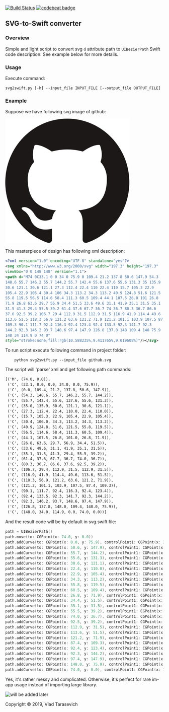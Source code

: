 [![Build Status](https://travis-ci.com/Sencudra/svg2swift.svg?token=HJY9g7GV3JgmsxHL3fqK&branch=master)](https://travis-ci.com/Sencudra/svg2swift)
[![codebeat badge](https://codebeat.co/badges/d6c77aa8-44a9-4969-8648-c3540ee82b32)](https://codebeat.co/projects/github-com-sencudra-svg2swift-master)

## SVG-to-Swift converter

### Overview
Simple and light script to convert svg ```d``` attribute
path to ```UIBezierPath``` Swift code description. See example 
below for more details.

### Usage

Execute command:

```shell
svg2swift.py [-h] --input_file INPUT_FILE [--output_file OUTPUT_FILE]
```

### Example

Suppose we have following svg image of github:

![](media/github.svg)

This masterpiece of design has following xml description:

```xml
<?xml version="1.0" encoding="UTF-8" standalone="yes"?>
<svg xmlns="http://www.w3.org/2000/svg" width="197.3" height="197.3" 
viewBox="0 0 148 148" version="1.1">
<path d="M74 0C33.1 0 0 34 0 75.9 0 109.4 21.2 137.8 50.6 147.9 54.3 
148.6 55.7 146.2 55.7 144.2 55.7 142.4 55.6 137.6 55.6 131.3 35 135.9 
30.6 121.1 30.6 121.1 27.3 112.4 22.4 110 22.4 110 15.7 105.3 22.9 
105.4 22.9 105.4 30.4 106 34.3 113.2 34.3 113.2 40.9 124.8 51.6 121.5
55.8 119.5 56.5 114.6 58.4 111.3 60.5 109.4 44.1 107.5 26.8 101 26.8
71.9 26.8 63.6 29.7 56.9 34.4 51.5 33.6 49.6 31.1 41.9 35.1 31.5 35.1
31.5 41.3 29.4 55.5 39.2 61.4 37.6 67.7 36.7 74 36.7 80.3 36.7 86.6
37.6 92.5 39.2 106.7 29.4 112.9 31.5 112.9 31.5 116.9 41.9 114.4 49.6
113.6 51.5 118.3 56.9 121.2 63.6 121.2 71.9 121.2 101.1 103.9 107.5 87.4
109.3 90.1 111.7 92.4 116.3 92.4 123.4 92.4 133.5 92.3 141.7 92.3
144.2 92.3 146.2 93.7 148.6 97.4 147.9 126.8 137.8 148 109.4 148 75.9
148 34 114.9 0 74 0"
style="stroke:none;fill:rgb(10.588235%,9.411765%,9.019608%)"/></svg>
```

To run script execute following command in project folder: 

```shell
    python svg2swift.py --input_file github.svg
```

The script will 'parse' xml and get following path commands:

```txt
[('M', (74.0, 0.0)),
 ('C', (33.1, 0.0, 0.0, 34.0, 0.0, 75.9)),
 ('C', (0.0, 109.4, 21.2, 137.8, 50.6, 147.9)),
 ('C', (54.3, 148.6, 55.7, 146.2, 55.7, 144.2)),
 ('C', (55.7, 142.4, 55.6, 137.6, 55.6, 131.3)),
 ('C', (35.0, 135.9, 30.6, 121.1, 30.6, 121.1)),
 ('C', (27.3, 112.4, 22.4, 110.0, 22.4, 110.0)), 
 ('C', (15.7, 105.3, 22.9, 105.4, 22.9, 105.4)), 
 ('C', (30.4, 106.0, 34.3, 113.2, 34.3, 113.2)), 
 ('C', (40.9, 124.8, 51.6, 121.5, 55.8, 119.5)),
 ('C', (56.5, 114.6, 58.4, 111.3, 60.5, 109.4)),
 ('C', (44.1, 107.5, 26.8, 101.0, 26.8, 71.9)), 
 ('C', (26.8, 63.6, 29.7, 56.9, 34.4, 51.5)), 
 ('C', (33.6, 49.6, 31.1, 41.9, 35.1, 31.5)), 
 ('C', (35.1, 31.5, 41.3, 29.4, 55.5, 39.2)), 
 ('C', (61.4, 37.6, 67.7, 36.7, 74.0, 36.7)), 
 ('C', (80.3, 36.7, 86.6, 37.6, 92.5, 39.2)), 
 ('C', (106.7, 29.4, 112.9, 31.5, 112.9, 31.5)), 
 ('C', (116.9, 41.9, 114.4, 49.6, 113.6, 51.5)), 
 ('C', (118.3, 56.9, 121.2, 63.6, 121.2, 71.9)), 
 ('C', (121.2, 101.1, 103.9, 107.5, 87.4, 109.3)), 
 ('C', (90.1, 111.7, 92.4, 116.3, 92.4, 123.4)), 
 ('C', (92.4, 133.5, 92.3, 141.7, 92.3, 144.2)), 
 ('C', (92.3, 146.2, 93.7, 148.6, 97.4, 147.9)), 
 ('C', (126.8, 137.8, 148.0, 109.4, 148.0, 75.9)), 
 ('C', (148.0, 34.0, 114.9, 0.0, 74.0, 0.0))]
```

And the result code will be by default in svg.swift file:

```swift
path = UIBezierPath()
path.move(to: CGPoint(x: 74.0, y: 0.0))
path.addCurve(to: CGPoint(x: 0.0, y: 75.9), controlPoint1: CGPoint(x: 33.1, y: 0.0), controlPoint2: CGPoint(x: 0.0, y: 34.0))
path.addCurve(to: CGPoint(x: 50.6, y: 147.9), controlPoint1: CGPoint(x: 0.0, y: 109.4), controlPoint2: CGPoint(x: 21.2, y: 137.8))
path.addCurve(to: CGPoint(x: 55.7, y: 144.2), controlPoint1: CGPoint(x: 54.3, y: 148.6), controlPoint2: CGPoint(x: 55.7, y: 146.2))
path.addCurve(to: CGPoint(x: 55.6, y: 131.3), controlPoint1: CGPoint(x: 55.7, y: 142.4), controlPoint2: CGPoint(x: 55.6, y: 137.6))
path.addCurve(to: CGPoint(x: 30.6, y: 121.1), controlPoint1: CGPoint(x: 35.0, y: 135.9), controlPoint2: CGPoint(x: 30.6, y: 121.1))
path.addCurve(to: CGPoint(x: 22.4, y: 110.0), controlPoint1: CGPoint(x: 27.3, y: 112.4), controlPoint2: CGPoint(x: 22.4, y: 110.0))
path.addCurve(to: CGPoint(x: 22.9, y: 105.4), controlPoint1: CGPoint(x: 15.7, y: 105.3), controlPoint2: CGPoint(x: 22.9, y: 105.4))
path.addCurve(to: CGPoint(x: 34.3, y: 113.2), controlPoint1: CGPoint(x: 30.4, y: 106.0), controlPoint2: CGPoint(x: 34.3, y: 113.2))
path.addCurve(to: CGPoint(x: 55.8, y: 119.5), controlPoint1: CGPoint(x: 40.9, y: 124.8), controlPoint2: CGPoint(x: 51.6, y: 121.5))
path.addCurve(to: CGPoint(x: 60.5, y: 109.4), controlPoint1: CGPoint(x: 56.5, y: 114.6), controlPoint2: CGPoint(x: 58.4, y: 111.3))
path.addCurve(to: CGPoint(x: 26.8, y: 71.9), controlPoint1: CGPoint(x: 44.1, y: 107.5), controlPoint2: CGPoint(x: 26.8, y: 101.0))
path.addCurve(to: CGPoint(x: 34.4, y: 51.5), controlPoint1: CGPoint(x: 26.8, y: 63.6), controlPoint2: CGPoint(x: 29.7, y: 56.9))
path.addCurve(to: CGPoint(x: 35.1, y: 31.5), controlPoint1: CGPoint(x: 33.6, y: 49.6), controlPoint2: CGPoint(x: 31.1, y: 41.9))
path.addCurve(to: CGPoint(x: 55.5, y: 39.2), controlPoint1: CGPoint(x: 35.1, y: 31.5), controlPoint2: CGPoint(x: 41.3, y: 29.4))
path.addCurve(to: CGPoint(x: 74.0, y: 36.7), controlPoint1: CGPoint(x: 61.4, y: 37.6), controlPoint2: CGPoint(x: 67.7, y: 36.7))
path.addCurve(to: CGPoint(x: 92.5, y: 39.2), controlPoint1: CGPoint(x: 80.3, y: 36.7), controlPoint2: CGPoint(x: 86.6, y: 37.6))
path.addCurve(to: CGPoint(x: 112.9, y: 31.5), controlPoint1: CGPoint(x: 106.7, y: 29.4), controlPoint2: CGPoint(x: 112.9, y: 31.5))
path.addCurve(to: CGPoint(x: 113.6, y: 51.5), controlPoint1: CGPoint(x: 116.9, y: 41.9), controlPoint2: CGPoint(x: 114.4, y: 49.6))
path.addCurve(to: CGPoint(x: 121.2, y: 71.9), controlPoint1: CGPoint(x: 118.3, y: 56.9), controlPoint2: CGPoint(x: 121.2, y: 63.6))
path.addCurve(to: CGPoint(x: 87.4, y: 109.3), controlPoint1: CGPoint(x: 121.2, y: 101.1), controlPoint2: CGPoint(x: 103.9, y: 107.5))
path.addCurve(to: CGPoint(x: 92.4, y: 123.4), controlPoint1: CGPoint(x: 90.1, y: 111.7), controlPoint2: CGPoint(x: 92.4, y: 116.3))
path.addCurve(to: CGPoint(x: 92.3, y: 144.2), controlPoint1: CGPoint(x: 92.4, y: 133.5), controlPoint2: CGPoint(x: 92.3, y: 141.7))
path.addCurve(to: CGPoint(x: 97.4, y: 147.9), controlPoint1: CGPoint(x: 92.3, y: 146.2), controlPoint2: CGPoint(x: 93.7, y: 148.6))
path.addCurve(to: CGPoint(x: 148.0, y: 75.9), controlPoint1: CGPoint(x: 126.8, y: 137.8), controlPoint2: CGPoint(x: 148.0, y: 109.4))
path.addCurve(to: CGPoint(x: 74.0, y: 0.0), controlPoint1: CGPoint(x: 148.0, y: 34.0), controlPoint2: CGPoint(x: 114.9, y: 0.0))
```

Yes, it's rather messy and complicated. Otherwise, it's perfect for rare im-app usage instead of importing
large library.

![will be added later]()

Copyright © 2019, Vlad Tarasevich




